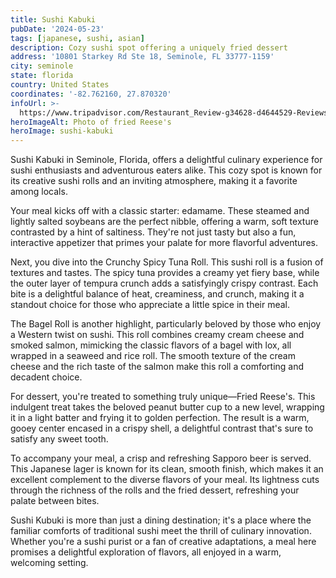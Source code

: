 ```yaml
---
title: Sushi Kabuki
pubDate: '2024-05-23'
tags: [japanese, sushi, asian]
description: Cozy sushi spot offering a uniquely fried dessert
address: '10801 Starkey Rd Ste 18, Seminole, FL 33777-1159'
city: seminole
state: florida
country: United States
coordinates: '-82.762160, 27.870320'
infoUrl: >-
  https://www.tripadvisor.com/Restaurant_Review-g34628-d4644529-Reviews-Sushi_Kabuki-Seminole_Florida.html
heroImageAlt: Photo of fried Reese's
heroImage: sushi-kabuki
---
```


Sushi Kabuki in Seminole, Florida, offers a delightful culinary experience for sushi enthusiasts and adventurous eaters alike. This cozy spot is known for its creative sushi rolls and an inviting atmosphere, making it a favorite among locals.

Your meal kicks off with a classic starter: edamame. These steamed and lightly salted soybeans are the perfect nibble, offering a warm, soft texture contrasted by a hint of saltiness. They're not just tasty but also a fun, interactive appetizer that primes your palate for more flavorful adventures.

Next, you dive into the Crunchy Spicy Tuna Roll. This sushi roll is a fusion of textures and tastes. The spicy tuna provides a creamy yet fiery base, while the outer layer of tempura crunch adds a satisfyingly crispy contrast. Each bite is a delightful balance of heat, creaminess, and crunch, making it a standout choice for those who appreciate a little spice in their meal.

The Bagel Roll is another highlight, particularly beloved by those who enjoy a Western twist on sushi. This roll combines creamy cream cheese and smoked salmon, mimicking the classic flavors of a bagel with lox, all wrapped in a seaweed and rice roll. The smooth texture of the cream cheese and the rich taste of the salmon make this roll a comforting and decadent choice.

For dessert, you're treated to something truly unique—Fried Reese's. This indulgent treat takes the beloved peanut butter cup to a new level, wrapping it in a light batter and frying it to golden perfection. The result is a warm, gooey center encased in a crispy shell, a delightful contrast that's sure to satisfy any sweet tooth.

To accompany your meal, a crisp and refreshing Sapporo beer is served. This Japanese lager is known for its clean, smooth finish, which makes it an excellent complement to the diverse flavors of your meal. Its lightness cuts through the richness of the rolls and the fried dessert, refreshing your palate between bites.

Sushi Kubuki is more than just a dining destination; it's a place where the familiar comforts of traditional sushi meet the thrill of culinary innovation. Whether you're a sushi purist or a fan of creative adaptations, a meal here promises a delightful exploration of flavors, all enjoyed in a warm, welcoming setting.
